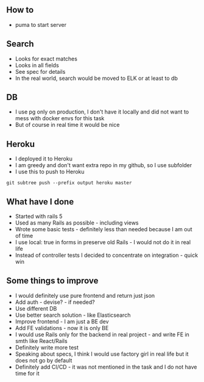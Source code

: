 ## How to
* puma to start server

## Search
* Looks for exact matches
* Looks in all fields
* See spec for details
* In the real world, search would be moved to ELK or at least to db

## DB
* I use pg only on production, I don't have it locally and did not want to mess with docker envs for this task
* But of course in real time it would be nice

## Heroku
* I deployed it to Heroku
* I am greedy and don't want extra repo in my github, so I use subfolder
* I use this to push to Heroku
```
git subtree push --prefix output heroku master
```

## What have I done
* Started with rails 5
* Used as many Rails as possible - including views
* Wrote some basic tests - definitely less than needed because I am out of time
* I use local: true in forms in preserve old Rails - I would not do it in real life
* Instead of controller tests I decided to concentrate on integration - quick win

## Some things to improve
* I would definitely use pure frontend and return just json
* Add auth - devise? - if needed?
* Use different DB
* Use better search solution - like Elasticsearch
* Improve frontend - I am just a BE dev
* Add FE validations - now it is only BE
* I would use Rails only for the backend in real project - and write FE in smth like React/Rails
* Definitely write more test
* Speaking about specs, I think I would use factory girl in real life but it does not go by default
* Definitely add CI/CD - it was not mentioned in the task and I do not have time for it
